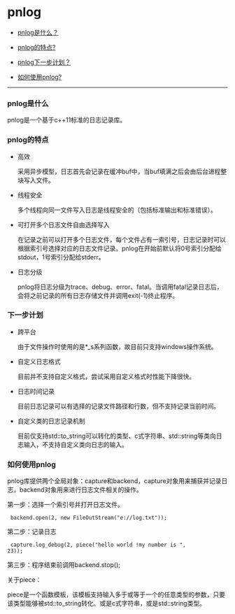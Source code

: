# pnlog
* [pnlog是什么？](#what-is-pnlog)

* [pnlog的特点?](#characteristic)

* [pnlog下一步计划？](#next-step)

* [如何使用pnlog?](#how-to-use-pnlog)
***
### <span id = "what-is-pnlog"> pnlog是什么</span> #
pnlog是一个基于c++11标准的日志记录库。
### <span id = "characteristic"> pnlog的特点</span> #
* 高效

    采用异步模型，日志首先会记录在缓冲buf中，当buf填满之后会由后台进程整块写入文件。

* 线程安全

    多个线程向同一文件写入日志是线程安全的（包括标准输出和标准错误）。

* 可打开多个日志文件自由选择写入

    在记录之前可以打开多个日志文件，每个文件占有一索引号，日志记录时可以根据索引号选择对应的日志文件记录。pnlog在开始前默认将0号索引分配给stdout，1号索引分配给stderr。
    
* 日志分级

    pnlog将日志分级为trace、debug、error、fatal。当调用fatal记录日志后，会将之前记录的所有日志存储文件并调用exit(-1)终止程序。
    
### <span id = "next-step">下一步计划</span>
* 跨平台

    由于文件操作时使用的是*_s系列函数，故目前只支持windows操作系统。
* 自定义日志格式
    
    目前并不支持自定义格式，尝试采用自定义格式时性能下降很快。
    
* 日志时间记录
    
    目前日志记录可以有选择的记录文件路径和行数，但不支持记录当前时间。
    
* 自定义类的日志记录机制
    
    目前仅支持std::to_string可以转化的类型、c式字符串、std::string等类向日志输入，不支持自定义类向日志的输入。
    
### <span id = "how-to-use-pnlog"> 如何使用pnlog</span> #
pnlog库提供两个全局对象：capture和backend，capture对象用来捕获并记录日志，backend对象用来进行日志文件相关的操作。

第一步：选择一个索引号并打开日志文件。

<code> backend.open(2, new FileOutStream("e://log.txt")); </code>

第二步：记录日志

<code>	capture.log_debug(2, piece("hello world !my number is ", 23));</code>

第三步：程序结束前调用backend.stop();

关于piece：

piece是一个函数模板，该模板支持输入多于或等于一个的任意类型的参数，只要该类型能够被std::to_string转化、或是c式字符串，或是std::string类型。
